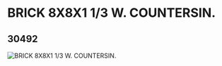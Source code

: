 # BRICK 8X8X1 1/3 W. COUNTERSIN.
## 30492
![BRICK 8X8X1 1/3 W. COUNTERSIN.](https://lc-www-live-s.legocdn.com/media/bricks/5/2/4141119.jpg)